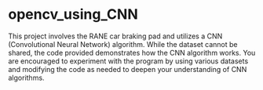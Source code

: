 # opencv_using_CNN
This project involves the RANE car braking pad and utilizes a CNN (Convolutional Neural Network) algorithm. While the dataset cannot be shared, the code provided demonstrates how the CNN algorithm works. You are encouraged to experiment with the program by using various datasets and modifying the code as needed to deepen your understanding of CNN algorithms.
